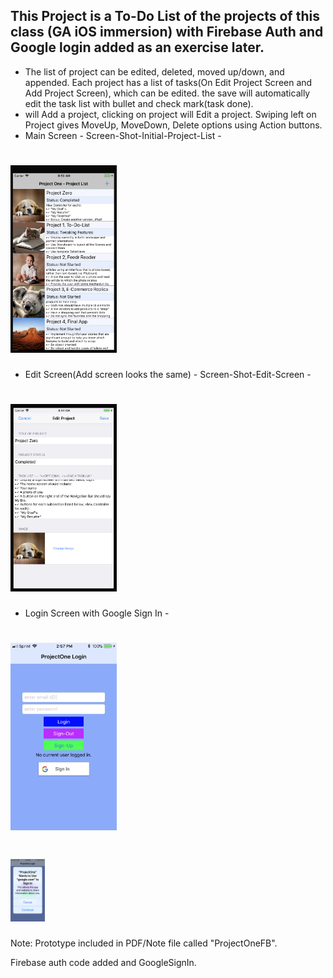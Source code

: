 ## This Project is a To-Do List of the projects of this class (GA iOS immersion) with Firebase Auth and Google login added as an exercise later.
- The list of project can be edited, deleted, moved up/down, and appended. Each project has a list of tasks(On Edit Project Screen and Add Project Screen), which can be edited. the save will automatically edit the task list with bullet and check mark(task done).
- will Add a project, clicking on project will Edit a project.
Swiping left on Project gives MoveUp, MoveDown, Delete options using Action buttons.
- Main Screen - Screen-Shot-Initial-Project-List -
# <img src="Screen-Shot-Initial-Project-List.png" width="170" height="300" />

- Edit Screen(Add screen looks the same) - Screen-Shot-Edit-Screen -
# <img src="Screen-Shot-Edit-Screen.png" width="170" height="300" />

- Login Screen with Google Sign In -
# <img src="LoginScreen.png" width="170" height="300" />

# <img src="AuthScreen.png" width="55" height="100" />

Note: Prototype included in PDF/Note file called "ProjectOneFB".

Firebase auth code added and GoogleSignIn.
